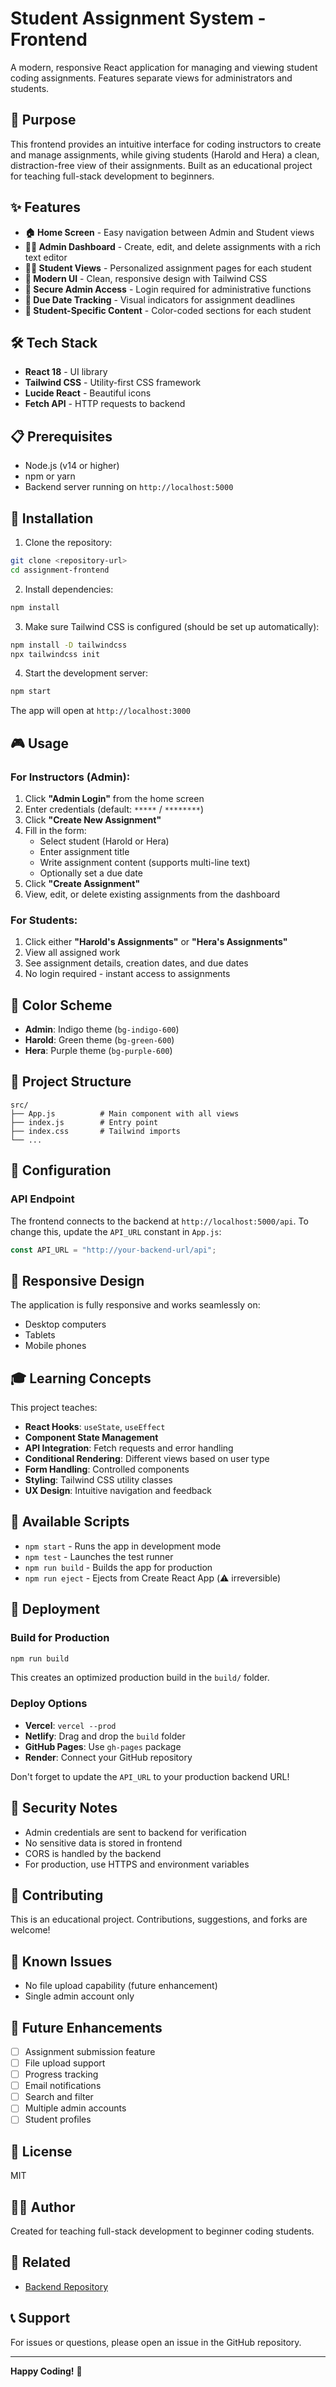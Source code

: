 # Student Assignment System - Frontend

A modern, responsive React application for managing and viewing student coding assignments. Features separate views for administrators and students.

## 🎯 Purpose

This frontend provides an intuitive interface for coding instructors to create and manage assignments, while giving students (Harold and Hera) a clean, distraction-free view of their assignments. Built as an educational project for teaching full-stack development to beginners.

## ✨ Features

- **🏠 Home Screen** - Easy navigation between Admin and Student views
- **👨‍💼 Admin Dashboard** - Create, edit, and delete assignments with a rich text editor
- **👨‍🎓 Student Views** - Personalized assignment pages for each student
- **🎨 Modern UI** - Clean, responsive design with Tailwind CSS
- **🔐 Secure Admin Access** - Login required for administrative functions
- **📅 Due Date Tracking** - Visual indicators for assignment deadlines
- **🎯 Student-Specific Content** - Color-coded sections for each student

## 🛠️ Tech Stack

- **React 18** - UI library
- **Tailwind CSS** - Utility-first CSS framework
- **Lucide React** - Beautiful icons
- **Fetch API** - HTTP requests to backend

## 📋 Prerequisites

- Node.js (v14 or higher)
- npm or yarn
- Backend server running on `http://localhost:5000`

## 🚀 Installation

1. Clone the repository:

```bash
git clone <repository-url>
cd assignment-frontend
```

2. Install dependencies:

```bash
npm install
```

3. Make sure Tailwind CSS is configured (should be set up automatically):

```bash
npm install -D tailwindcss
npx tailwindcss init
```

4. Start the development server:

```bash
npm start
```

The app will open at `http://localhost:3000`

## 🎮 Usage

### For Instructors (Admin):

1. Click **"Admin Login"** from the home screen
2. Enter credentials (default: `*****` / `********`)
3. Click **"Create New Assignment"**
4. Fill in the form:
   - Select student (Harold or Hera)
   - Enter assignment title
   - Write assignment content (supports multi-line text)
   - Optionally set a due date
5. Click **"Create Assignment"**
6. View, edit, or delete existing assignments from the dashboard

### For Students:

1. Click either **"Harold's Assignments"** or **"Hera's Assignments"**
2. View all assigned work
3. See assignment details, creation dates, and due dates
4. No login required - instant access to assignments

## 🎨 Color Scheme

- **Admin**: Indigo theme (`bg-indigo-600`)
- **Harold**: Green theme (`bg-green-600`)
- **Hera**: Purple theme (`bg-purple-600`)

## 📁 Project Structure

```
src/
├── App.js          # Main component with all views
├── index.js        # Entry point
├── index.css       # Tailwind imports
└── ...
```

## 🔧 Configuration

### API Endpoint

The frontend connects to the backend at `http://localhost:5000/api`. To change this, update the `API_URL` constant in `App.js`:

```javascript
const API_URL = "http://your-backend-url/api";
```

## 📱 Responsive Design

The application is fully responsive and works seamlessly on:

- Desktop computers
- Tablets
- Mobile phones

## 🎓 Learning Concepts

This project teaches:

- **React Hooks**: `useState`, `useEffect`
- **Component State Management**
- **API Integration**: Fetch requests and error handling
- **Conditional Rendering**: Different views based on user type
- **Form Handling**: Controlled components
- **Styling**: Tailwind CSS utility classes
- **UX Design**: Intuitive navigation and feedback

## 📝 Available Scripts

- `npm start` - Runs the app in development mode
- `npm test` - Launches the test runner
- `npm run build` - Builds the app for production
- `npm run eject` - Ejects from Create React App (⚠️ irreversible)

## 🚀 Deployment

### Build for Production

```bash
npm run build
```

This creates an optimized production build in the `build/` folder.

### Deploy Options

- **Vercel**: `vercel --prod`
- **Netlify**: Drag and drop the `build` folder
- **GitHub Pages**: Use `gh-pages` package
- **Render**: Connect your GitHub repository

Don't forget to update the `API_URL` to your production backend URL!

## 🔐 Security Notes

- Admin credentials are sent to backend for verification
- No sensitive data is stored in frontend
- CORS is handled by the backend
- For production, use HTTPS and environment variables

## 🤝 Contributing

This is an educational project. Contributions, suggestions, and forks are welcome!

## 🐛 Known Issues

- No file upload capability (future enhancement)
- Single admin account only

## 🔮 Future Enhancements

- [ ] Assignment submission feature
- [ ] File upload support
- [ ] Progress tracking
- [ ] Email notifications
- [ ] Search and filter
- [ ] Multiple admin accounts
- [ ] Student profiles

## 📄 License

MIT

## 👨‍💻 Author

Created for teaching full-stack development to beginner coding students.

## 🔗 Related

- [Backend Repository](link-to-backend-repo)

## 📞 Support

For issues or questions, please open an issue in the GitHub repository.

---

**Happy Coding!** 🎉

